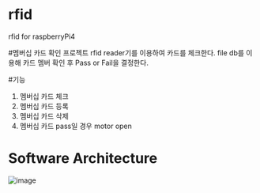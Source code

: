 # rfid
rfid for raspberryPi4

#멤버십 카드 확인 프로젝트
rfid reader기를 이용하여 카드를 체크한다.
file db를 이용해 카드 멤버 확인 후 Pass or Fail을 결정한다.

#기능
1. 멤버십 카드 체크
2. 멤버십 카드 등록
3. 멤버십 카드 삭제
4. 멤버십 카드 pass일 경우 motor open

# Software Architecture

![image](https://user-images.githubusercontent.com/38875593/188408676-a02061fa-3438-4864-976c-26040967f8d8.png)
